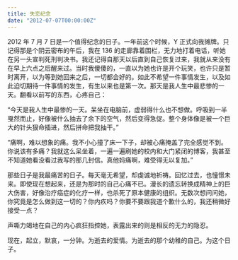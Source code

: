 ```yaml
---
title: 失恋纪念
date: "2012-07-07T00:00:00Z"
---
```


2012 年 7 月 7 日是一个值得纪念的日子。一年前这个时候，Y 正式向我摊牌。只记得那是个阴云密布的午后，我在 136 的走廊靠着围栏，无力地打着电话，听她在另一头宣判死刑判决书。我还记得自那天以后直到自己恢复过来，我就从来没有在早上六点之后醒来过。当时我傻傻的，一直以为她也许是开个玩笑，也许只是暂时离开，以为等到她回来之后，一切都会好的。如此不希望一件事情发生，以及如此迫切期待一件事情的发生，有生以来也是第一次。那天是我人生中最悲惨的一天。翻看以前写的东西，心疼自己：

“今天是我人生中最惨的一天。呆坐在电脑前，虚弱得什么也不想做。呼吸到一半戛然而止，好像被什么抽去了余下的空气，然后变得急促。整个身体像是被一个巨大的针头狠命插进，然后拼命把我抽干。”

“痛啊，难以想象的痛。我不小心撞了床一下子，却被心痛掩盖了完全感觉不到。你说该有多痛？我就这么呆坐着，一遍一遍刷她的校内和大门紧闭的博客，我甚至不知道她看没看过我写的那几封信。真他妈痛啊，难受得无以复加。”

那些日子是我最痛苦的日子。每天毫无希望，却虔诚地祈祷。回忆过去，也憧憬未来。即使现在想起来，还是为那时的自己心痛不已。漫长的遗忘转换成精神上的巨大伤害，好像治疗癌症的化疗一样，也杀死了原本健康的组织。无数次想问问她，你究竟是怎么做到这一切的？你内疚吗？你要不要跟我道个歉什么的，我还稍微好接受一点？

声嘶力竭地在自己的内心疯狂指控她，表露出来的则是相反的无力的隐忍。

现在，起立，默哀，一分钟。为逝去的爱情。为逝去的那个幼稚的自己。为这个日子。
